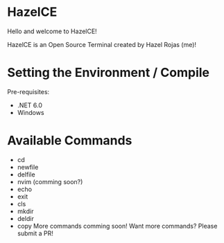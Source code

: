 # HazelCE
Hello and welcome to HazelCE!

HazelCE is an Open Source Terminal created by Hazel Rojas (me)!

# Setting the Environment / Compile
Pre-requisites:
 - .NET 6.0
 - Windows

# Available Commands
 - cd
 - newfile
 - delfile
 - nvim (comming soon?)
 - echo
 - exit
 - cls
 - mkdir
 - deldir
 - copy
More commands comming soon!
Want more commands? Please submit a PR!